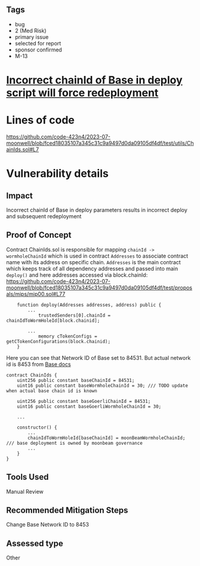 ## Tags

- bug
- 2 (Med Risk)
- primary issue
- selected for report
- sponsor confirmed
- M-13

# [Incorrect chainId of Base in deploy script will force redeployment](https://github.com/code-423n4/2023-07-moonwell-findings/issues/114) 

# Lines of code

https://github.com/code-423n4/2023-07-moonwell/blob/fced18035107a345c31c9a9497d0da09105df4df/test/utils/ChainIds.sol#L7


# Vulnerability details

## Impact
Incorrect chainId of Base in deploy parameters results in incorrect deploy and subsequent redeployment

## Proof of Concept
Contract ChainIds.sol is responsible for mapping `chainId -> wormholeChainId` which is used in contract `Addresses` to associate contract name with its address on specific chain. `Addresses` is the main contract which keeps track of all dependency addresses and passed into main `deploy()` and here addresses accessed via block.chainId:
https://github.com/code-423n4/2023-07-moonwell/blob/fced18035107a345c31c9a9497d0da09105df4df/test/proposals/mips/mip00.sol#L77
```solidity
    function deploy(Addresses addresses, address) public {
        ...
            trustedSenders[0].chainId = chainIdToWormHoleId[block.chainid];
            
        ...
            memory cTokenConfigs = getCTokenConfigurations(block.chainid);
    }
```
Here you can see that Network ID of Base set to 84531. But actual network id is 8453 from [Base docs](https://docs.base.org/network-information/)
```solidity
contract ChainIds {
    uint256 public constant baseChainId = 84531;
    uint16 public constant baseWormholeChainId = 30; /// TODO update when actual base chain id is known
    
    uint256 public constant baseGoerliChainId = 84531;
    uint16 public constant baseGoerliWormholeChainId = 30;
    
    ...

    constructor() {
        ...
        chainIdToWormHoleId[baseChainId] = moonBeamWormholeChainId; /// base deployment is owned by moonbeam governance
        ...
    }
}
```

## Tools Used
Manual Review

## Recommended Mitigation Steps
Change Base Network ID to 8453


## Assessed type

Other